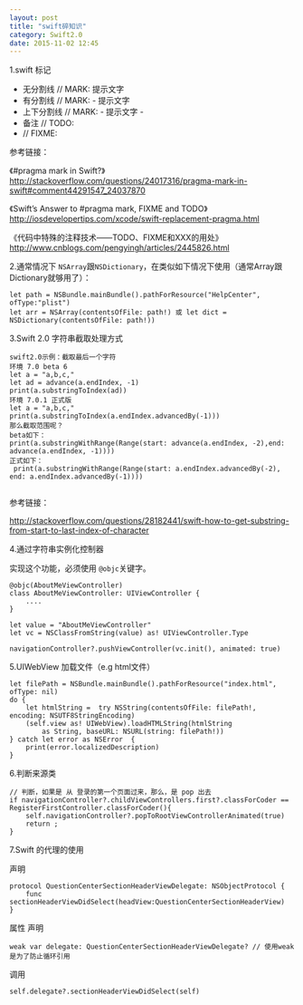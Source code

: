 ```yaml
---
layout: post
title: "swift碎知识"
category: Swift2.0
date: 2015-11-02 12:45
---
```

1.swift 标记

* 无分割线 // MARK: 提示文字
* 有分割线 // MARK: - 提示文字 
* 上下分割线 // MARK: - 提示文字 -
* 备注 // TODO:
*  // FIXME: 

参考链接：

《#pragma mark in Swift?》<http://stackoverflow.com/questions/24017316/pragma-mark-in-swift#comment44291547_24037870>

《Swift’s Answer to #pragma mark, FIXME and TODO》<http://iosdevelopertips.com/xcode/swift-replacement-pragma.html>

《代码中特殊的注释技术——TODO、FIXME和XXX的用处》 <http://www.cnblogs.com/pengyingh/articles/2445826.html>

2.通常情况下 `NSArray`跟`NSDictionary`，在类似如下情况下使用（通常Array跟Dictionary就够用了）：

```
let path = NSBundle.mainBundle().pathForResource("HelpCenter", ofType:"plist")
let arr = NSArray(contentsOfFile: path!) 或 let dict = NSDictionary(contentsOfFile: path!))
```

3.Swift 2.0 字符串截取处理方式

```
swift2.0示例：截取最后一个字符
环境 7.0 beta 6
let a = "a,b,c,"
let ad = advance(a.endIndex, -1)
print(a.substringToIndex(ad))
环境 7.0.1 正式版
let a = "a,b,c,"
print(a.substringToIndex(a.endIndex.advancedBy(-1)))
那么截取范围呢？
beta如下：
print(a.substringWithRange(Range(start: advance(a.endIndex, -2),end: advance(a.endIndex, -1))))
正式如下：
 print(a.substringWithRange(Range(start: a.endIndex.advancedBy(-2), end: a.endIndex.advancedBy(-1))))
 
```
参考链接：

http://stackoverflow.com/questions/28182441/swift-how-to-get-substring-from-start-to-last-index-of-character

4.通过字符串实例化控制器

实现这个功能，必须使用 `@objc`关键字。

```
@objc(AboutMeViewController) 
class AboutMeViewController: UIViewController {
	....
}
```

```
let value = "AboutMeViewController"
let vc = NSClassFromString(value) as! UIViewController.Type
                    
navigationController?.pushViewController(vc.init(), animated: true)
```

5.UIWebView 加载文件（e.g html文件）


```
let filePath = NSBundle.mainBundle().pathForResource("index.html", ofType: nil)
do {
    let htmlString =  try NSString(contentsOfFile: filePath!, encoding: NSUTF8StringEncoding)
    (self.view as! UIWebView).loadHTMLString(htmlString
        as String, baseURL: NSURL(string: filePath!))
} catch let error as NSError  {
    print(error.localizedDescription)
}
```
6.判断来源类

```
// 判断，如果是 从 登录的第一个页面过来，那么，是 pop 出去
if navigationController?.childViewControllers.first?.classForCoder == RegisterFirstController.classForCoder(){
    self.navigationController?.popToRootViewControllerAnimated(true)
    return ;
}
```
7.Swift 的代理的使用

声明
```
protocol QuestionCenterSectionHeaderViewDelegate: NSObjectProtocol {
    func sectionHeaderViewDidSelect(headView:QuestionCenterSectionHeaderView)
}
```

属性 声明

```
weak var delegate: QuestionCenterSectionHeaderViewDelegate? // 使用weak是为了防止循环引用

```

调用

```
self.delegate?.sectionHeaderViewDidSelect(self)
```

